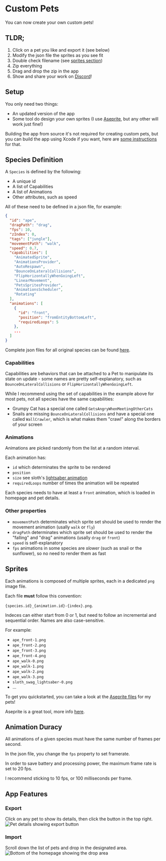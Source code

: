 # Custom Pets

You can now create your own custom pets!

## TLDR;
1. Click on a pet you like and export it (see below)
1. Modify the json file the sprites as you see fit
1. Double check filename (see [sprites section](#sprites))
1. Zip everything
1. Drag and drop the zip in the app
1. Show and share your work on [Discord](https://discord.gg/WvvnmPCy)!

## Setup
You only need two things: 
* An updated version of the app
* Some tool do design your own sprites (I use [Aseprite](https://github.com/aseprite/aseprite), but any other will work just fine!)

Building the app from source it's not required for creating custom pets, but you can build the app using Xcode if you want, here are [some instructions](https://github.com/curzel-it/pet-therapy) for that. 

## Species Definition
A `Species` is defined by the following: 
* A unique id
* A list of Capabilities
* A list of Animations
* Other attributes, such as speed

All of these need to be defined in a json file, for example:

``` json
{
  "id": "ape",
  "dragPath": "drag",
  "fps": 10,
  "zIndex": 0,
  "tags": ["jungle"],
  "movementPath": "walk",
  "speed": 0.7,
  "capabilities": [
    "AnimatedSprite",
    "AnimationsProvider",
    "AutoRespawn",
    "BounceOnLateralCollisions",
    "FlipHorizontallyWhenGoingLeft",
    "LinearMovement",
    "PetsSpritesProvider",
    "AnimationsScheduler",
    "Rotating"
  ],
  "animations": [
    {
      "id": "front",
      "position": "fromEntityBottomLeft",
      "requiredLoops": 5
    },
    ...
  ]
}
```

Complete json files for all original species can be found [here](https://github.com/curzel-it/pet-therapy/tree/main/Species).

### Capabilities
Capabilities are behaviors that can be attached to a Pet to manipulate its state on update - some names are pretty self-explanatory, such as `BounceOnLateralCollisions` or `FlipHorizontallyWhenGoingLeft`.

While I recommend using the set of capabilities in the example above for most pets, not all species have the same capabilities:
* Grumpy Cat has a special one called `GetsAngryWhenMeetingOtherCats`
* Snails are missing `BounceOnLateralCollisions` and have a special one called `WallCrawler`, which is what makes them "crawl" along the borders of your screen

### Animations
Animations are picked randomly from the list at a random interval.

Each animation has: 
* `id` which determinates the sprite to be rendered
* `position` 
* `size` see sloth's [lightsaber animation](https://github.com/curzel-it/pet-therapy/blob/main/Species/sloth.json)
* `requiredLoops` number of times the animation will be repeated

Each species needs to have at least a `front` animation, which is loaded in homepage and pet details.

### Other properties
* `movementPath` determinates which sprite set should be used to render the movement animation (usally `walk` or `fly`)
* `dragPath` determinates which sprite set should be used to render the "falling" and "drag" animations (usally `drag` or `front`)
* `speed` is self-explanatory
* `fps` animations in some species are *slower* (such as snail or the sunflower), so no need to render them as fast

## Sprites

Each animations is composed of multiple sprites, each in a dedicated `png` image file.

Each file **must** follow this convention: 

`{species.id}_{animation.id}-{index}.png`.

Indeces can either start from 0 or 1, but need to follow an incremental and sequential order. Names are also case-sensitive.

For example:
* `ape_front-1.png`
* `ape_front-2.png`
* `ape_front-3.png`
* `ape_front-4.png`
* `ape_walk-0.png`
* `ape_walk-1.png`
* `ape_walk-2.png`
* `ape_walk-3.png`
* `sloth_swag_lightsaber-0.png`
* ...

To get you quickstarted, you can take a look at the [Aseprite files](https://github.com/curzel-it/pet-therapy/tree/main/Aseprite) for my pets!

Aseprite is a great tool, more info [here](https://github.com/aseprite/aseprite).

## Animation Duracy

All animations of a given species must have the same number of frames per second.

In the json file, you change the `fps` property to set framerate.

In order to save battery and processing power, the maximum frame rate is set to 20 fps.

I recommend sticking to 10 fps, or 100 milliseconds per frame.

## App Features
### Export
Click on any pet to show its details, then click the button in the top right.
![Pet details showing export button](custompets-export.png)

### Import
Scroll down the list of pets and drop in the designated area.
![Bottom of the homepage showing the drop area](custompets-droparea.png)
